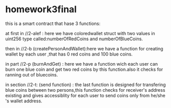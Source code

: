 # homework3final

this is a smart contract that hase 3 functions:

at first in //2-alef : here we have coloredwallet struct with two values in uint256 type called:numberOfRedCoins and numberOfBlueCoins.



then in //2-b (createPersonAndWallet):here we have a function for creating wallet by each user ,that has 0 red coins and 100 blue coins.



in part //2-p (burnAndGet) : here we have a function wich each user can burn one blue coin and get two red coins by this function.also it checks for ranning out of bluecoins.


in section //2-t: (send function) : the last function is designed for transfering blue coins between two persons,this function checks for receiver's address existing and gives accessiblity
for each user to send coins only from he/she 's wallet address.

